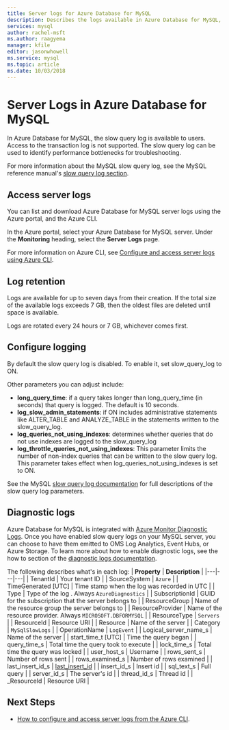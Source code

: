 ```yaml
---
title: Server logs for Azure Database for MySQL
description: Describes the logs available in Azure Database for MySQL, and the available parameters for enabling different logging levels.
services: mysql
author: rachel-msft
ms.author: raagyema
manager: kfile
editor: jasonwhowell
ms.service: mysql
ms.topic: article
ms.date: 10/03/2018
---
```

# Server Logs in Azure Database for MySQL
In Azure Database for MySQL, the slow query log is available to users. Access to the transaction log is not supported. The slow query log can be used to identify performance bottlenecks for troubleshooting. 

For more information about the MySQL slow query log, see the MySQL reference manual's [slow query log section](https://dev.mysql.com/doc/refman/5.7/en/slow-query-log.html).

## Access server logs
You can list and download Azure Database for MySQL server logs using the Azure portal, and the Azure CLI.

In the Azure portal, select your Azure Database for MySQL server. Under the **Monitoring** heading, select the **Server Logs** page.

For more information on Azure CLI, see [Configure and access server logs using Azure CLI](howto-configure-server-logs-in-cli.md).

## Log retention
Logs are available for up to seven days from their creation. If the total size of the available logs exceeds 7 GB, then the oldest files are deleted until space is available. 

Logs are rotated every 24 hours or 7 GB, whichever comes first.


## Configure logging 
By default the slow query log is disabled. To enable it, set slow_query_log to ON.

Other parameters you can adjust include:

- **long_query_time**: if a query takes longer than long_query_time (in seconds) that query is logged. The default is 10 seconds.
- **log_slow_admin_statements**: if ON includes administrative statements like ALTER_TABLE and ANALYZE_TABLE in the statements written to the slow_query_log.
- **log_queries_not_using_indexes**: determines whether queries that do not use indexes are logged to the slow_query_log
- **log_throttle_queries_not_using_indexes**: This parameter limits the number of non-index queries that can be written to the slow query log. This parameter takes effect when log_queries_not_using_indexes is set to ON.

See the MySQL [slow query log documentation](https://dev.mysql.com/doc/refman/5.7/en/slow-query-log.html) for full descriptions of the slow query log parameters.

## Diagnostic logs
Azure Database for MySQL is integrated with [Azure Monitor Diagnostic Logs](../monitoring-and-diagnostics/monitoring-overview-of-diagnostic-logs.md). Once you have enabled slow query logs on your MySQL server, you can choose to have them emitted to OMS Log Analytics, Event Hubs, or Azure Storage. To learn more about how to enable diagnostic logs, see the how to section of the [diagnostic logs documentation](../monitoring-and-diagnostics/monitoring-overview-of-diagnostic-logs.md).

The following describes what's in each log:
| **Property** | **Description** |
|---|---|---|
| TenantId | Your tenant ID |
| SourceSystem | `Azure` |
| TimeGenerated [UTC] | Time stamp when the log was recorded in UTC |
| Type | Type of the log . Always `AzureDiagnostics` |
| SubscriptionId | GUID for the subscription that the server belongs to |
| ResourceGroup | Name of the resource group the server belongs to |
| ResourceProvider | Name of the resource provider. Always `MICROSOFT.DBFORMYSQL` |
| ResourceType | `Servers` |
| ResourceId | Resource URI |
| Resource | Name of the server |
| Category | `MySqlSlowLogs` |
| OperationName | `LogEvent` |
| Logical_server_name_s | Name of the server |
| start_time_t [UTC] | Time the query began |
| query_time_s | Total time the query took to execute |
| lock_time_s | Total time the query was locked |
| user_host_s | Username |
| rows_sent_s | Number of rows sent |
| rows_examined_s | Number of rows examined |
| last_insert_id_s | [last_insert_id](https://dev.mysql.com/doc/refman/8.0/en/information-functions.html#function_last-insert-id) |
| insert_id_s | Insert id |
| sql_text_s | Full query |
| server_id_s | The server's id |
| thread_id_s | Thread id |
| \_ResourceId | Resource URI |

## Next Steps
- [How to configure and access server logs from the Azure CLI](howto-configure-server-logs-in-cli.md).
